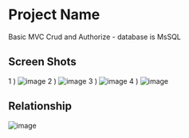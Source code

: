 # Project Name
Basic MVC Crud and Authorize - database is MsSQL


## Screen Shots

1 ) ![image](https://github.com/dgnyldrm7/Personel-Departman-MVC/assets/94688501/741bf3a5-94b0-4b2a-ab7a-41dfd33eabca)
2 ) ![image](https://github.com/dgnyldrm7/Personel-Departman-MVC/assets/94688501/9391a938-eeec-4966-9970-fb9cdcd96fa7)
3 ) ![image](https://github.com/dgnyldrm7/Personel-Departman-MVC/assets/94688501/ac247201-2ba0-4ddc-862d-d4dbd7a65611)
4 ) ![image](https://github.com/dgnyldrm7/Personel-Departman-MVC/assets/94688501/df220c7f-1bb6-41da-8b5a-47886209b5f3)


## Relationship
![image](https://github.com/dgnyldrm7/Personel-Departman-MVC/assets/94688501/d39183f1-3374-4144-8978-68ed45ebec2b)




